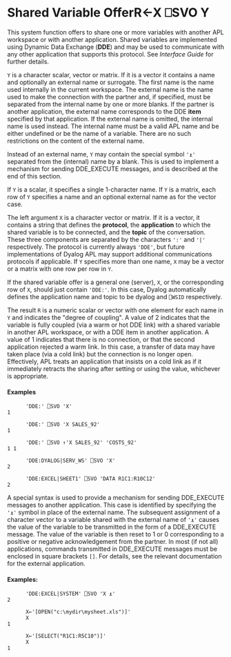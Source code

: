 




<h1 class="heading"><span class="name">Shared Variable Offer</span><span class="command">R←X ⎕SVO Y</span></h1>

This system function offers to share one or more variables with another APL workspace or with another application.  Shared variables are implemented using Dynamic Data Exchange (**DDE**) and may be used to communicate with any other application that supports this protocol.  See *Interface Guide* for further details.


`Y` is a character scalar, vector or matrix.  If it is a vector it contains a name and optionally an external name or surrogate.  The first name is the name used internally in the current workspace.  The external name is the name used to make the connection with the partner and, if specified, must be separated from the internal name by one or more blanks.  If the partner is another application, the external name corresponds to the DDE **item** specified by that application.  If the external name is omitted, the internal name is used instead.  The internal name must be a valid APL name and be either undefined or be the name of a variable.  There are no such restrictions on the content of the external name.



Instead of an external name, `Y` may contain the special symbol `'⍎'` separated from the (internal) name by a blank.  This is used to implement a mechanism for sending DDE_EXECUTE messages, and is described at the end of this section.


If `Y` is a scalar, it specifies a single 1-character name.  If `Y` is a matrix, each row of `Y` specifies a name and an optional external name as for the vector case.


The left argument `X` is a character vector or matrix.  If it is a vector, it contains a string that defines the **protocol**, the **application** to which the shared variable is to be connected, and the **topic** of the conversation.  These three components are separated by the characters `':'` and `'|'` respectively.  The protocol is currently always `'DDE'`, but future implementations of Dyalog APL may support additional communications protocols if applicable.  If `Y` specifies more than one name, `X` may be a vector or a matrix with one row per row in `Y`.


If the shared variable offer is a general one (server), `X`, or the corresponding row of `X`, should just contain `'DDE:'`. In this case, Dyalog automatically defines the application name and topic to be dyalog and `⎕WSID` respectively.


The result `R` is a numeric scalar or vector with one element for each name in `Y` and indicates the "degree of coupling".  A value of 2 indicates that the variable is fully coupled (via a warm or hot DDE link) with a shared variable in another APL workspace, or with a DDE item in another application.  A value of 1 indicates that there is no connection, or that the second application rejected a warm link.  In this case, a transfer of data may have taken place (via a cold link) but the connection is no longer open.  Effectively, APL treats an application that insists on a cold link as if it immediately retracts the sharing after setting or using the value, whichever is appropriate.

#### Examples
```apl
      'DDE:' ⎕SVO 'X'
1
 
      'DDE:' ⎕SVO 'X SALES_92'
1
 
      'DDE:' ⎕SVO ↑'X SALES_92' 'COSTS_92'
1 1
 
      'DDE:DYALOG|SERV_WS' ⎕SVO 'X'
2
 
      'DDE:EXCEL|SHEET1' ⎕SVO 'DATA R1C1:R10C12'
2
```


A special syntax is used to provide a mechanism for sending DDE_EXECUTE messages to another application.  This case is identified by specifying the `'⍎'` symbol in place of the external name.  The subsequent assignment of a character vector to a variable shared with the external name of `'⍎'` causes the value of the variable to be transmitted in the form of a DDE_EXECUTE message.  The value of the variable is then reset to 1 or 0 corresponding to a positive or negative acknowledgement from the partner.  In most (if not all) applications, commands transmitted in DDE_EXECUTE messages must be enclosed in square brackets `[]`.  For details, see the relevant documentation for the external application.

#### Examples:
```apl
      'DDE:EXCEL|SYSTEM' ⎕SVO 'X ⍎'
2
 
      X←'[OPEN("c:\mydir\mysheet.xls")]'
      X
1
 
      X←'[SELECT("R1C1:R5C10")]'
      X
1
```


